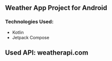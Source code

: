 ## Weather App Project for Android

### Technologies Used:
- Kotlin
- Jetpack Compose

## Used API: weatherapi.com
